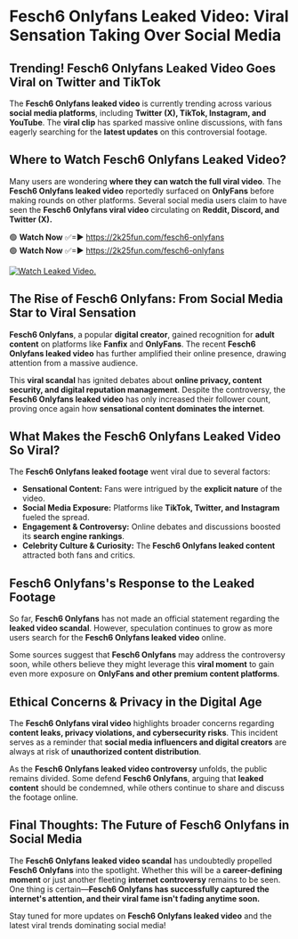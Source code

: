 # Fesch6 Onlyfans Leaked Video: Viral Sensation Taking Over Social Media

## **Trending! Fesch6 Onlyfans Leaked Video Goes Viral on Twitter and TikTok**
The **Fesch6 Onlyfans leaked video** is currently trending across various **social media platforms**, including **Twitter (X), TikTok, Instagram, and YouTube**. The **viral clip** has sparked massive online discussions, with fans eagerly searching for the **latest updates** on this controversial footage.

## **Where to Watch Fesch6 Onlyfans Leaked Video?**
Many users are wondering **where they can watch the full viral video**. The **Fesch6 Onlyfans leaked video** reportedly surfaced on **OnlyFans** before making rounds on other platforms. Several social media users claim to have seen the **Fesch6 Onlyfans viral video** circulating on **Reddit, Discord, and Twitter (X).**

🟢 **Watch Now** ✅=► https://2k25fun.com/fesch6-onlyfans  
🟢 **Watch Now** ✅=► https://2k25fun.com/fesch6-onlyfans  

[![Watch Leaked Video.](https://miro.medium.com/v2/resize:fit:828/format:webp/1*cilzJN44JGOrTw9NJCrNHA.gif "Watch Leaked Video")](https://2k25fun.com/fesch6-onlyfans)

## **The Rise of Fesch6 Onlyfans: From Social Media Star to Viral Sensation**
**Fesch6 Onlyfans**, a popular **digital creator**, gained recognition for **adult content** on platforms like **Fanfix** and **OnlyFans**. The recent **Fesch6 Onlyfans leaked video** has further amplified their online presence, drawing attention from a massive audience.

This **viral scandal** has ignited debates about **online privacy, content security, and digital reputation management**. Despite the controversy, the **Fesch6 Onlyfans leaked video** has only increased their follower count, proving once again how **sensational content dominates the internet**.

## **What Makes the Fesch6 Onlyfans Leaked Video So Viral?**
The **Fesch6 Onlyfans leaked footage** went viral due to several factors:
- **Sensational Content:** Fans were intrigued by the **explicit nature** of the video.
- **Social Media Exposure:** Platforms like **TikTok, Twitter, and Instagram** fueled the spread.
- **Engagement & Controversy:** Online debates and discussions boosted its **search engine rankings**.
- **Celebrity Culture & Curiosity:** The **Fesch6 Onlyfans leaked content** attracted both fans and critics.

## **Fesch6 Onlyfans's Response to the Leaked Footage**
So far, **Fesch6 Onlyfans** has not made an official statement regarding the **leaked video scandal**. However, speculation continues to grow as more users search for the **Fesch6 Onlyfans leaked video** online.

Some sources suggest that **Fesch6 Onlyfans** may address the controversy soon, while others believe they might leverage this **viral moment** to gain even more exposure on **OnlyFans and other premium content platforms**.

## **Ethical Concerns & Privacy in the Digital Age**
The **Fesch6 Onlyfans viral video** highlights broader concerns regarding **content leaks, privacy violations, and cybersecurity risks**. This incident serves as a reminder that **social media influencers and digital creators** are always at risk of **unauthorized content distribution**.

As the **Fesch6 Onlyfans leaked video controversy** unfolds, the public remains divided. Some defend **Fesch6 Onlyfans**, arguing that **leaked content** should be condemned, while others continue to share and discuss the footage online.

## **Final Thoughts: The Future of Fesch6 Onlyfans in Social Media**
The **Fesch6 Onlyfans leaked video scandal** has undoubtedly propelled **Fesch6 Onlyfans** into the spotlight. Whether this will be a **career-defining moment** or just another fleeting **internet controversy** remains to be seen. One thing is certain—**Fesch6 Onlyfans has successfully captured the internet's attention, and their viral fame isn't fading anytime soon.**

Stay tuned for more updates on **Fesch6 Onlyfans leaked video** and the latest viral trends dominating social media!